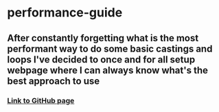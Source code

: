 # performance-guide

## After constantly forgetting what is the most performant way to do some basic castings and loops I've decided to once and for all setup webpage where I can always know what's the best approach to use

### [Link to GitHub page](https://ivanboban.github.io/performance-guide/)
